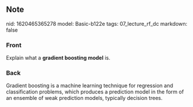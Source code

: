 ## Note
nid: 1620465365278
model: Basic-b122e
tags: 07_lecture_rf_dc
markdown: false

### Front
Explain what a <b>gradient boosting model</b> is.

### Back
Gradient boosting is a machine learning technique for regression and classification problems, which produces a prediction model in the form of an ensemble of weak prediction models, typically decision trees.
